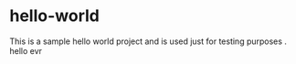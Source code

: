 # hello-world
This is a sample hello world project and is used just for testing purposes .
hello evr
